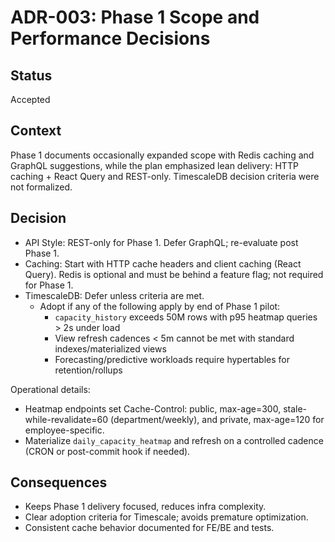 # ADR-003: Phase 1 Scope and Performance Decisions

## Status
Accepted

## Context
Phase 1 documents occasionally expanded scope with Redis caching and GraphQL suggestions, while the plan emphasized lean delivery: HTTP caching + React Query and REST-only. TimescaleDB decision criteria were not formalized.

## Decision
- API Style: REST-only for Phase 1. Defer GraphQL; re-evaluate post Phase 1.
- Caching: Start with HTTP cache headers and client caching (React Query). Redis is optional and must be behind a feature flag; not required for Phase 1.
- TimescaleDB: Defer unless criteria are met.
  - Adopt if any of the following apply by end of Phase 1 pilot:
    - `capacity_history` exceeds 50M rows with p95 heatmap queries > 2s under load
    - View refresh cadences < 5m cannot be met with standard indexes/materialized views
    - Forecasting/predictive workloads require hypertables for retention/rollups

Operational details:
- Heatmap endpoints set Cache-Control: public, max-age=300, stale-while-revalidate=60 (department/weekly), and private, max-age=120 for employee-specific.
- Materialize `daily_capacity_heatmap` and refresh on a controlled cadence (CRON or post-commit hook if needed).

## Consequences
- Keeps Phase 1 delivery focused, reduces infra complexity.
- Clear adoption criteria for Timescale; avoids premature optimization.
- Consistent cache behavior documented for FE/BE and tests.
